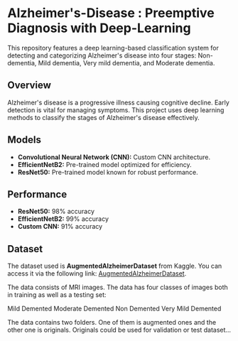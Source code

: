 # Alzheimer's-Disease : Preemptive Diagnosis with Deep-Learning

This repository features a deep learning-based classification system for detecting and categorizing Alzheimer's disease into four stages: Non-dementia, Mild dementia, Very mild dementia, and Moderate dementia.

## Overview

Alzheimer's disease is a progressive illness causing cognitive decline. Early detection is vital for managing symptoms. This project uses deep learning methods to classify the stages of Alzheimer's disease effectively.

## Models

- **Convolutional Neural Network (CNN):** Custom CNN architecture.
- **EfficientNetB2:** Pre-trained model optimized for efficiency.
- **ResNet50:** Pre-trained model known for robust performance.


## Performance

- **ResNet50:** 98% accuracy
- **EfficientNetB2:** 99% accuracy
- **Custom CNN:** 91% accuracy

## Dataset

The dataset used is **AugmentedAlzheimerDataset** from Kaggle. You can access it via the following link: [AugmentedAlzheimerDataset](https://www.kaggle.com/datasets/uraninjo/augmented-alzheimer-mri-dataset).

The data consists of MRI images. The data has four classes of images both in training as well as a testing set:

Mild Demented
Moderate Demented
Non Demented
Very Mild Demented

The data contains two folders. One of them is augmented ones and the other one is originals.
Originals could be used for validation or test dataset…



   
